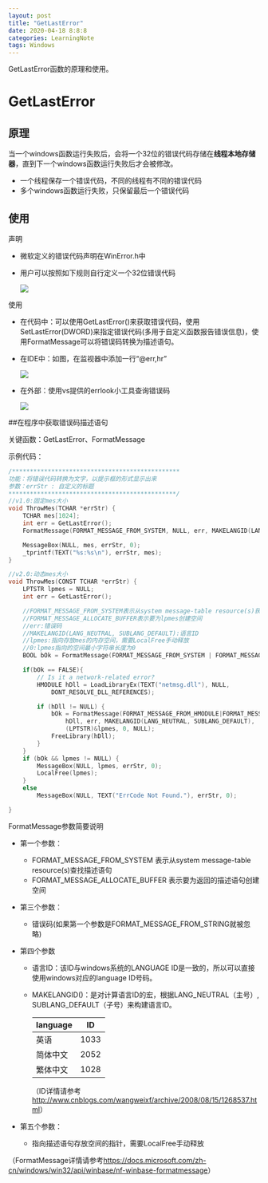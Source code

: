 ```yaml
---
layout: post
title: "GetLastError"
date: 2020-04-18 8:8:8
categories: LearningNote
tags: Windows
---
```

GetLastError函数的原理和使用。


# GetLastError

## 原理

当一个windows函数运行失败后，会将一个32位的错误代码存储在**线程本地存储器**，直到下一个windows函数运行失败后才会被修改。

* 一个线程保存一个错误代码，不同的线程有不同的错误代码
* 多个windows函数运行失败，只保留最后一个错误代码

## 使用

声明

* 微软定义的错误代码声明在WinError.h中

* 用户可以按照如下规则自行定义一个32位错误代码

  ![](https://chrishuppor.github.io/image/Snipaste_2020-04-18_17-58-53.png)

使用

* 在代码中：可以使用GetLastError()来获取错误代码，使用SetLastError(DWORD)来指定错误代码(多用于自定义函数报告错误信息)，使用FormatMessage可以将错误码转换为描述语句。

* 在IDE中：如图，在监视器中添加一行“@err,hr”

  ![](https://chrishuppor.github.io/image/Snipaste_2020-04-18_17-44-15.png)

* 在外部：使用vs提供的errlook小工具查询错误码

  ![](https://chrishuppor.github.io/image/Snipaste_2020-04-18_17-55-32.png)

##在程序中获取错误码描述语句

关键函数：GetLastError、FormatMessage

示例代码：

```c
/***********************************************
功能：将错误代码转换为文字，以提示框的形式显示出来
参数：errStr : 自定义的标题
***********************************************/
//v1.0:固定mes大小
void ThrowMes(TCHAR *errStr) {
	TCHAR mes[1024];
	int err = GetLastError();
	FormatMessage(FORMAT_MESSAGE_FROM_SYSTEM, NULL, err, MAKELANGID(LANG_NEUTRAL, SUBLANG_DEFAULT), mes, 1024, NULL);

	MessageBox(NULL, mes, errStr, 0);
	_tprintf(TEXT("%s:%s\n"), errStr, mes);
}

//v2.0:动态mes大小
void ThrowMes(CONST TCHAR *errStr) {
	LPTSTR lpmes = NULL;
	int err = GetLastError();

	//FORMAT_MESSAGE_FROM_SYSTEM表示从system message-table resource(s)获取mes
	//FORMAT_MESSAGE_ALLOCATE_BUFFER表示要为lpmes创建空间
	//err:错误码
	//MAKELANGID(LANG_NEUTRAL, SUBLANG_DEFAULT):语言ID
	//lpmes:指向存放mes的内存空间，需要LocalFree手动释放
	//0:lpmes指向的空间最小字符串长度为0
	BOOL bOk = FormatMessage(FORMAT_MESSAGE_FROM_SYSTEM | FORMAT_MESSAGE_ALLOCATE_BUFFER, NULL, err, MAKELANGID(LANG_NEUTRAL, SUBLANG_DEFAULT), (LPTSTR)&lpmes, 0, NULL);

	if(bOk == FALSE){
		// Is it a network-related error?
		HMODULE hDll = LoadLibraryEx(TEXT("netmsg.dll"), NULL,
			DONT_RESOLVE_DLL_REFERENCES);

		if (hDll != NULL) {
			bOk = FormatMessage(FORMAT_MESSAGE_FROM_HMODULE|FORMAT_MESSAGE_IGNORE_INSERTS|FORMAT_MESSAGE_ALLOCATE_BUFFER,
				hDll, err, MAKELANGID(LANG_NEUTRAL, SUBLANG_DEFAULT),
				(LPTSTR)&lpmes, 0, NULL);
			FreeLibrary(hDll);
		}
	}
	if (bOk && lpmes != NULL) {
		MessageBox(NULL, lpmes, errStr, 0);
		LocalFree(lpmes);
	}
	else
		MessageBox(NULL, TEXT("ErrCode Not Found."), errStr, 0);

}
```
FormatMessage参数简要说明

* 第一个参数：

  * FORMAT_MESSAGE_FROM_SYSTEM 表示从system message-table resource(s)查找描述语句
  * FORMAT_MESSAGE_ALLOCATE_BUFFER 表示要为返回的描述语句创建空间

* 第三个参数：

  * 错误码(如果第一个参数是FORMAT_MESSAGE_FROM_STRING就被忽略)

* 第四个参数

  * 语言ID：该ID与windows系统的LANGUAGE ID是一致的，所以可以直接使用windows对应的language ID号码。

  * MAKELANGID()：是对计算语言ID的宏，根据LANG_NEUTRAL（主号）, SUBLANG_DEFAULT（子号）来构建语言ID。

    | language | ID   |
    | -------- | ---- |
    | 英语     | 1033 |
    | 简体中文 | 2052 |
    | 繁体中文 | 1028 |

    （ID详情请参考<http://www.cnblogs.com/wangweixf/archive/2008/08/15/1268537.html>）

* 第五个参数：

  * 指向描述语句存放空间的指针，需要LocalFree手动释放

（FormatMessage详情请参考<https://docs.microsoft.com/zh-cn/windows/win32/api/winbase/nf-winbase-formatmessage>）